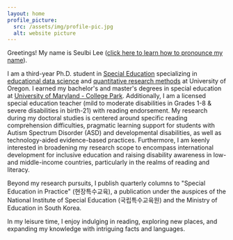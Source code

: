 ```yaml
---
layout: home
profile_picture:
  src: /assets/img/profile-pic.jpg
  alt: website picture
---
```


<p>
Greetings! My name is Seulbi Lee (<a href="https://namedrop.io/seulbilee">click here to learn how to pronounce my name</a>).
</p>
<p>
I am a third-year Ph.D. student in <a href="https://education.uoregon.edu/sped/graduate/phd">Special Education</a> specializing in <a href="https://education.uoregon.edu/epol/specialization-educational-data-science">educational data science</a> and <a href="https://education.uoregon.edu/qrme/qrm-specialization">quantitative research methods</a> at University of Oregon. I earned my bachelor's and master's degrees in special education at <a href="https://education.umd.edu/academics/departments/chse/edsp">University of Maryland - College Park</a>. Additionally, I am a licensed special education teacher (mild to moderate disabilities in Grades 1-8 & severe disabilities in birth-21) with reading endorsement. My research during my doctoral studies is centered around specific reading comprehension difficulties, pragmatic learning support for students with Autism Spectrum Disorder (ASD) and developmental disabilities, as well as technology-aided evidence-based practices. Furthermore, I am keenly interested in broadening my research scope to encompass international development for inclusive education and raising disability awareness in low- and middle-income countries, particularly in the realms of reading and literacy.
</p>
<p>
Beyond my research pursuits, I publish quarterly columns to "Special Education in Practice" (현장특수교육), a publication under the auspices of the National Institute of Special Education (국립특수교육원) and the Ministry of Education in South Korea.
</p>
<p>
In my leisure time, I enjoy indulging in reading, exploring new places, and expanding my knowledge with intriguing facts and languages.
</p>